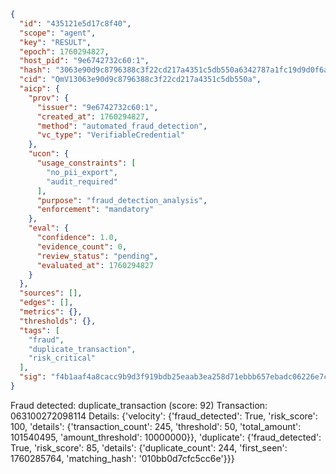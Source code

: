 ```json
{
  "id": "435121e5d17c8f40",
  "scope": "agent",
  "key": "RESULT",
  "epoch": 1760294827,
  "host_pid": "9e6742732c60:1",
  "hash": "3063e90d9c8796388c3f22cd217a4351c5db550a6342787a1fc19d9d0f6a5d7b",
  "cid": "QmV13063e90d9c8796388c3f22cd217a4351c5db550a",
  "aicp": {
    "prov": {
      "issuer": "9e6742732c60:1",
      "created_at": 1760294827,
      "method": "automated_fraud_detection",
      "vc_type": "VerifiableCredential"
    },
    "ucon": {
      "usage_constraints": [
        "no_pii_export",
        "audit_required"
      ],
      "purpose": "fraud_detection_analysis",
      "enforcement": "mandatory"
    },
    "eval": {
      "confidence": 1.0,
      "evidence_count": 0,
      "review_status": "pending",
      "evaluated_at": 1760294827
    }
  },
  "sources": [],
  "edges": [],
  "metrics": {},
  "thresholds": {},
  "tags": [
    "fraud",
    "duplicate_transaction",
    "risk_critical"
  ],
  "sig": "f4b1aaf4a8cacc9b9d3f919bdb25eaab3ea258d71ebbb657ebadc06226e7cc3e"
}
```

Fraud detected: duplicate_transaction (score: 92)
Transaction: 063100272098114
Details: {'velocity': {'fraud_detected': True, 'risk_score': 100, 'details': {'transaction_count': 245, 'threshold': 50, 'total_amount': 101540495, 'amount_threshold': 10000000}}, 'duplicate': {'fraud_detected': True, 'risk_score': 85, 'details': {'duplicate_count': 244, 'first_seen': 1760285764, 'matching_hash': '010bb0d7cfc5cc6e'}}}
